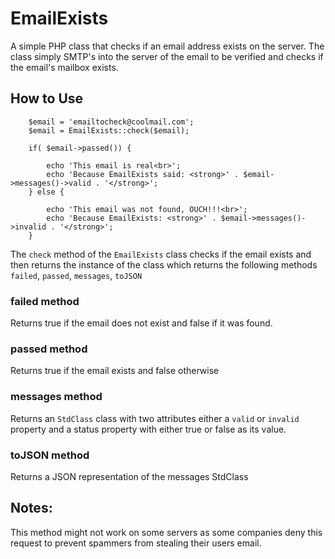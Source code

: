 EmailExists
===========

A simple PHP class that checks if an email address exists on the server. The class simply SMTP's into the server of the email to be verified and checks if the email's mailbox exists.


How to Use
------------
```
	$email = 'emailtocheck@coolmail.com';
	$email = EmailExists::check($email);

	if( $email->passed()) {

		echo 'This email is real<br>';
		echo 'Because EmailExists said: <strong>' . $email->messages()->valid . '</strong>';
	} else {

		echo 'This email was not found, OUCH!!!<br>';
		echo 'Because EmailExists: <strong>' . $email->messages()->invalid . '</strong>';
	}
```

The `check` method of the `EmailExists` class checks if the email exists and then returns the instance of the class which returns the following methods `failed`, `passed`, `messages`, `toJSON`


### failed method
Returns true if the email does not exist and false if it was found.

### passed method
Returns true if the email exists and false otherwise

### messages method
Returns an `StdClass` class with two attributes either a `valid` or `invalid` property and a status property with either true or false as its value.

### toJSON method
Returns a JSON representation of the messages StdClass


Notes:
------
This method might not work on some servers as some companies deny this request to prevent spammers from stealing their users email.